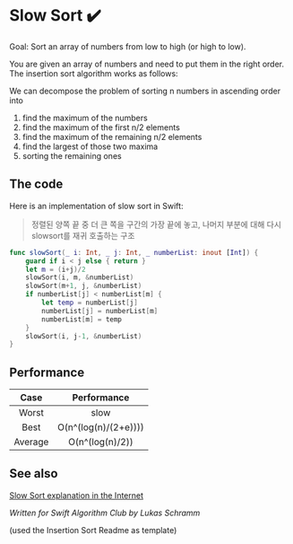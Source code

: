 # Slow Sort ✔️

Goal: Sort an array of numbers from low to high (or high to low).

You are given an array of numbers and need to put them in the right order. The insertion sort algorithm works as follows:

We can decompose the problem of sorting n numbers in ascending order into

1. find the maximum of the numbers
 1. find the maximum of the first n/2 elements
 2. find the maximum of the remaining n/2 elements
 3. find the largest of those two maxima
2. sorting the remaining ones

## The code

Here is an implementation of slow sort in Swift:

>  정렬된 양쪽 끝 중 더 큰 쪽을 구간의 가장 끝에 놓고, 나머지 부분에 대해 다시 slowsort를 재귀 호출하는 구조

```swift
func slowSort(_ i: Int, _ j: Int, _ numberList: inout [Int]) {
    guard if i < j else { return }
    let m = (i+j)/2
    slowSort(i, m, &numberList)
    slowSort(m+1, j, &numberList)
    if numberList[j] < numberList[m] {
        let temp = numberList[j]
        numberList[j] = numberList[m]
        numberList[m] = temp
    }
    slowSort(i, j-1, &numberList)
}
```

## Performance

| Case  | Performance |
|:-------------: |:---------------:|
| Worst       |  slow |
| Best      | 	O(n^(log(n)/(2+e))))        |
|  Average | 	O(n^(log(n)/2))       | 

## See also

[Slow Sort explanation in the Internet](http://c2.com/cgi/wiki?SlowSort)

*Written for Swift Algorithm Club by Lukas Schramm*

(used the Insertion Sort Readme as template)
